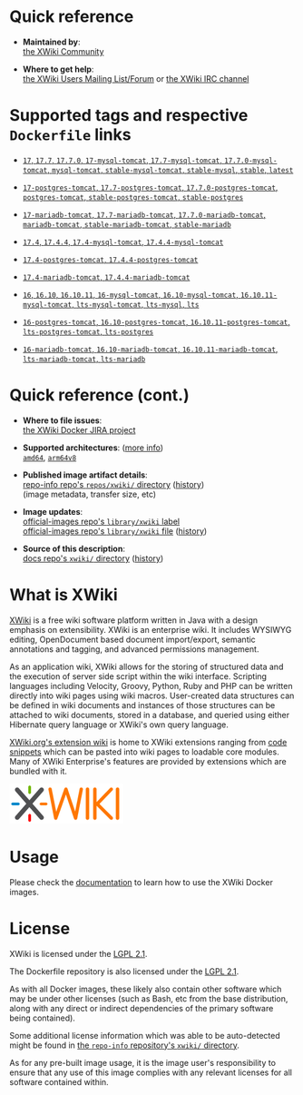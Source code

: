<!--

********************************************************************************

WARNING:

    DO NOT EDIT "xwiki/README.md"

    IT IS AUTO-GENERATED

    (from the other files in "xwiki/" combined with a set of templates)

********************************************************************************

-->

# Quick reference

-	**Maintained by**:  
	[the XWiki Community](https://github.com/xwiki-contrib/docker-xwiki)

-	**Where to get help**:  
	[the XWiki Users Mailing List/Forum](http://dev.xwiki.org/xwiki/bin/view/Community/MailingLists) or [the XWiki IRC channel](http://dev.xwiki.org/xwiki/bin/view/Community/IRC)

# Supported tags and respective `Dockerfile` links

-	[`17`, `17.7`, `17.7.0`, `17-mysql-tomcat`, `17.7-mysql-tomcat`, `17.7.0-mysql-tomcat`, `mysql-tomcat`, `stable-mysql-tomcat`, `stable-mysql`, `stable`, `latest`](https://github.com/xwiki-contrib/docker-xwiki/blob/389255b066150c314db18921de98742b1ccc496d/17/mysql-tomcat/Dockerfile)

-	[`17-postgres-tomcat`, `17.7-postgres-tomcat`, `17.7.0-postgres-tomcat`, `postgres-tomcat`, `stable-postgres-tomcat`, `stable-postgres`](https://github.com/xwiki-contrib/docker-xwiki/blob/389255b066150c314db18921de98742b1ccc496d/17/postgres-tomcat/Dockerfile)

-	[`17-mariadb-tomcat`, `17.7-mariadb-tomcat`, `17.7.0-mariadb-tomcat`, `mariadb-tomcat`, `stable-mariadb-tomcat`, `stable-mariadb`](https://github.com/xwiki-contrib/docker-xwiki/blob/389255b066150c314db18921de98742b1ccc496d/17/mariadb-tomcat/Dockerfile)

-	[`17.4`, `17.4.4`, `17.4-mysql-tomcat`, `17.4.4-mysql-tomcat`](https://github.com/xwiki-contrib/docker-xwiki/blob/389255b066150c314db18921de98742b1ccc496d/17.4/mysql-tomcat/Dockerfile)

-	[`17.4-postgres-tomcat`, `17.4.4-postgres-tomcat`](https://github.com/xwiki-contrib/docker-xwiki/blob/389255b066150c314db18921de98742b1ccc496d/17.4/postgres-tomcat/Dockerfile)

-	[`17.4-mariadb-tomcat`, `17.4.4-mariadb-tomcat`](https://github.com/xwiki-contrib/docker-xwiki/blob/389255b066150c314db18921de98742b1ccc496d/17.4/mariadb-tomcat/Dockerfile)

-	[`16`, `16.10`, `16.10.11`, `16-mysql-tomcat`, `16.10-mysql-tomcat`, `16.10.11-mysql-tomcat`, `lts-mysql-tomcat`, `lts-mysql`, `lts`](https://github.com/xwiki-contrib/docker-xwiki/blob/389255b066150c314db18921de98742b1ccc496d/16/mysql-tomcat/Dockerfile)

-	[`16-postgres-tomcat`, `16.10-postgres-tomcat`, `16.10.11-postgres-tomcat`, `lts-postgres-tomcat`, `lts-postgres`](https://github.com/xwiki-contrib/docker-xwiki/blob/389255b066150c314db18921de98742b1ccc496d/16/postgres-tomcat/Dockerfile)

-	[`16-mariadb-tomcat`, `16.10-mariadb-tomcat`, `16.10.11-mariadb-tomcat`, `lts-mariadb-tomcat`, `lts-mariadb`](https://github.com/xwiki-contrib/docker-xwiki/blob/389255b066150c314db18921de98742b1ccc496d/16/mariadb-tomcat/Dockerfile)

# Quick reference (cont.)

-	**Where to file issues**:  
	[the XWiki Docker JIRA project](http://jira.xwiki.org/browse/XDOCKER)

-	**Supported architectures**: ([more info](https://github.com/docker-library/official-images#architectures-other-than-amd64))  
	[`amd64`](https://hub.docker.com/r/amd64/xwiki/), [`arm64v8`](https://hub.docker.com/r/arm64v8/xwiki/)

-	**Published image artifact details**:  
	[repo-info repo's `repos/xwiki/` directory](https://github.com/docker-library/repo-info/blob/master/repos/xwiki) ([history](https://github.com/docker-library/repo-info/commits/master/repos/xwiki))  
	(image metadata, transfer size, etc)

-	**Image updates**:  
	[official-images repo's `library/xwiki` label](https://github.com/docker-library/official-images/issues?q=label%3Alibrary%2Fxwiki)  
	[official-images repo's `library/xwiki` file](https://github.com/docker-library/official-images/blob/master/library/xwiki) ([history](https://github.com/docker-library/official-images/commits/master/library/xwiki))

-	**Source of this description**:  
	[docs repo's `xwiki/` directory](https://github.com/docker-library/docs/tree/master/xwiki) ([history](https://github.com/docker-library/docs/commits/master/xwiki))

# What is XWiki

[XWiki](http://xwiki.org) is a free wiki software platform written in Java with a design emphasis on extensibility. XWiki is an enterprise wiki. It includes WYSIWYG editing, OpenDocument based document import/export, semantic annotations and tagging, and advanced permissions management.

As an application wiki, XWiki allows for the storing of structured data and the execution of server side script within the wiki interface. Scripting languages including Velocity, Groovy, Python, Ruby and PHP can be written directly into wiki pages using wiki macros. User-created data structures can be defined in wiki documents and instances of those structures can be attached to wiki documents, stored in a database, and queried using either Hibernate query language or XWiki's own query language.

[XWiki.org's extension wiki](http://extensions.xwiki.org) is home to XWiki extensions ranging from [code snippets](http://snippets.xwiki.org) which can be pasted into wiki pages to loadable core modules. Many of XWiki Enterprise's features are provided by extensions which are bundled with it.

![logo](https://raw.githubusercontent.com/docker-library/docs/6fb07a8dacbad5cc548b87e4c267823a4aa98660/xwiki/logo.png)

# Usage

Please check the [documentation](https://github.com/xwiki-contrib/docker-xwiki/blob/master/README.md) to learn how to use the XWiki Docker images.

# License

XWiki is licensed under the [LGPL 2.1](https://github.com/xwiki-contrib/docker-xwiki/blob/master/LICENSE).

The Dockerfile repository is also licensed under the [LGPL 2.1](https://github.com/xwiki-contrib/docker-xwiki/blob/master/LICENSE).

As with all Docker images, these likely also contain other software which may be under other licenses (such as Bash, etc from the base distribution, along with any direct or indirect dependencies of the primary software being contained).

Some additional license information which was able to be auto-detected might be found in [the `repo-info` repository's `xwiki/` directory](https://github.com/docker-library/repo-info/tree/master/repos/xwiki).

As for any pre-built image usage, it is the image user's responsibility to ensure that any use of this image complies with any relevant licenses for all software contained within.
